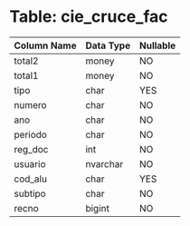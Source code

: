 # Table: cie_cruce_fac

| Column Name | Data Type | Nullable |
|-------------|-----------|----------|
| total2 | money | NO |
| total1 | money | NO |
| tipo | char | YES |
| numero | char | NO |
| ano | char | NO |
| periodo | char | NO |
| reg_doc | int | NO |
| usuario | nvarchar | NO |
| cod_alu | char | YES |
| subtipo | char | NO |
| recno | bigint | NO |
